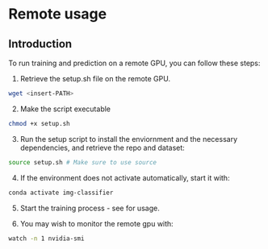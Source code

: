 # Remote usage

## Introduction

To run training and prediction on a remote GPU, you can follow these steps:

1. Retrieve the setup.sh file on the remote GPU.
```bash
wget <insert-PATH>
```

2. Make the script executable
```bash
chmod +x setup.sh
```

3. Run the setup script to install the enviornment and the necessary dependencies, and retrieve the repo and dataset:
```bash
source setup.sh # Make sure to use source
```

4. If the environment does not activate automatically, start it with:
```bash
conda activate img-classifier
```

5. Start the training process - see <INSERT-HOW-TO> for usage.

6. You may wish to monitor the remote gpu with:
```bash
watch -n 1 nvidia-smi
```